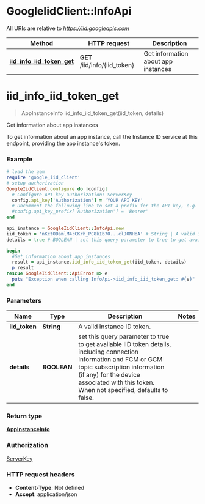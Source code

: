 # GoogleIidClient::InfoApi

All URIs are relative to *https://iid.googleapis.com*

Method | HTTP request | Description
------------- | ------------- | -------------
[**iid_info_iid_token_get**](InfoApi.md#iid_info_iid_token_get) | **GET** /iid/info/{iid_token} | Get information about app instances


# **iid_info_iid_token_get**
> AppInstanceInfo iid_info_iid_token_get(iid_token, details)

Get information about app instances

To get information about an app instance, call the Instance ID service at this endpoint, providing the app instance's token. 

### Example
```ruby
# load the gem
require 'google_iid_client'
# setup authorization
GoogleIidClient.configure do |config|
  # Configure API key authorization: ServerKey
  config.api_key['Authorization'] = 'YOUR API KEY'
  # Uncomment the following line to set a prefix for the API key, e.g. 'Bearer' (defaults to nil)
  #config.api_key_prefix['Authorization'] = 'Bearer'
end

api_instance = GoogleIidClient::InfoApi.new
iid_token = 'nKctODamlM4:CKrh_PC8kIb7O...clJONHoA' # String | A valid instance ID token.
details = true # BOOLEAN | set this query parameter to true to get available IID token details, including connection information and FCM or GCM topic subscription information (if any) for the device associated with this token. When not specified, defaults to false. 

begin
  #Get information about app instances
  result = api_instance.iid_info_iid_token_get(iid_token, details)
  p result
rescue GoogleIidClient::ApiError => e
  puts "Exception when calling InfoApi->iid_info_iid_token_get: #{e}"
end
```

### Parameters

Name | Type | Description  | Notes
------------- | ------------- | ------------- | -------------
 **iid_token** | **String**| A valid instance ID token. | 
 **details** | **BOOLEAN**| set this query parameter to true to get available IID token details, including connection information and FCM or GCM topic subscription information (if any) for the device associated with this token. When not specified, defaults to false.  | 

### Return type

[**AppInstanceInfo**](AppInstanceInfo.md)

### Authorization

[ServerKey](../README.md#ServerKey)

### HTTP request headers

 - **Content-Type**: Not defined
 - **Accept**: application/json



